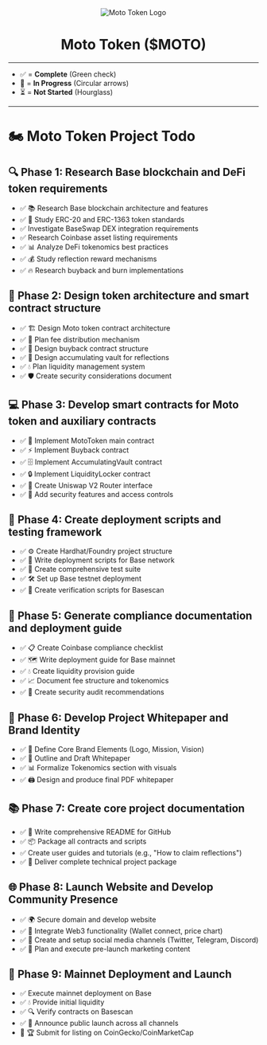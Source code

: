 <div style="text-align: center;">
  <img src="https://qgmvsvq5fn67imzt.public.blob.vercel-storage.com/logo-bulat/%24moto.svg" alt="Moto Token Logo" />
  <h1>Moto Token ($MOTO)</h1>
</div>

---

- ✅ = **Complete** (Green check)
- 🔄 = **In Progress** (Circular arrows)
- ⏳ = **Not Started** (Hourglass)

---

# 🏍️ Moto Token Project Todo

## 🔍 Phase 1: Research Base blockchain and DeFi token requirements
- ✅ 📚 Research Base blockchain architecture and features
- ✅ 📖 Study ERC-20 and ERC-1363 token standards
- ✅ Investigate BaseSwap DEX integration requirements
- ✅ Research Coinbase asset listing requirements
- ✅ 📊 Analyze DeFi tokenomics best practices
- ✅ 💰 Study reflection reward mechanisms
- ✅ 🔥 Research buyback and burn implementations

## 🎨 Phase 2: Design token architecture and smart contract structure
- ✅ 🏗️ Design Moto token contract architecture
- ✅ 📐 Plan fee distribution mechanism
- ✅ 🤖 Design buyback contract structure
- ✅ 🏦 Design accumulating vault for reflections
- ✅ 💧 Plan liquidity management system
- ✅ 🛡️ Create security considerations document

## 💻 Phase 3: Develop smart contracts for Moto token and auxiliary contracts
- ✅ 📝 Implement MotoToken main contract
- ✅ ⚡ Implement Buyback contract
- ✅ 🗄️ Implement AccumulatingVault contract
- ✅ 🔒 Implement LiquidityLocker contract
- ✅ 🤝 Create Uniswap V2 Router interface
- ✅ 👮 Add security features and access controls

## 🧪 Phase 4: Create deployment scripts and testing framework
- ✅ ⚙️ Create Hardhat/Foundry project structure
- ✅ 🚀 Write deployment scripts for Base network
- ✅ 🧪 Create comprehensive test suite
- ✅ 🛠️ Set up Base testnet deployment
- ✅ 🔎 Create verification scripts for Basescan

## 📑 Phase 5: Generate compliance documentation and deployment guide
- ✅ 📋 Create Coinbase compliance checklist
- ✅ 🗺️ Write deployment guide for Base mainnet
- ✅ 💧 Create liquidity provision guide
- ✅ 📈 Document fee structure and tokenomics
- ✅ 🔐 Create security audit recommendations

## 📄 Phase 6: Develop Project Whitepaper and Brand Identity
- ✅ 🎨 Define Core Brand Elements (Logo, Mission, Vision)
- ✅ 📝 Outline and Draft Whitepaper
- ✅ 📊 Formalize Tokenomics section with visuals
- ✅ 🖨️ Design and produce final PDF whitepaper

## 📚 Phase 7: Create core project documentation
- ✅ 📖 Write comprehensive README for GitHub
- ✅ 📦 Package all contracts and scripts
- ✅ Create user guides and tutorials (e.g., "How to claim reflections")
- ✅ 🎁 Deliver complete technical project package

## 🌐 Phase 8: Launch Website and Develop Community Presence
- ✅ 🌍 Secure domain and develop website
- ✅ 🦊 Integrate Web3 functionality (Wallet connect, price chart)
- ✅ 👥 Create and setup social media channels (Twitter, Telegram, Discord)
- ✅ 📣 Plan and execute pre-launch marketing content

## 🚀 Phase 9: Mainnet Deployment and Launch
- ✅ Execute mainnet deployment on Base
- ✅ 💧 Provide initial liquidity
- ✅ 🔍 Verify contracts on Basescan
- ✅ 📢 Announce public launch across all channels
- 🔄 🏆 Submit for listing on CoinGecko/CoinMarketCap
